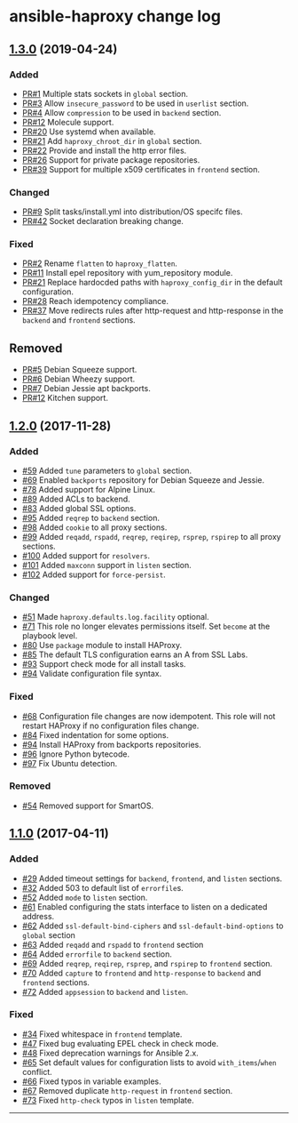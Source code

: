 # ansible-haproxy change log

## [1.3.0] (2019-04-24)

### Added

* [PR#1] Multiple stats sockets in `global` section.
* [PR#3] Allow `insecure_password` to be used in `userlist` section.
* [PR#4] Allow `compression` to be used in `backend` section.
* [PR#12] Molecule support.
* [PR#20] Use systemd when available.
* [PR#21] Add `haproxy_chroot_dir` in `global` section.
* [PR#22] Provide and install the http error files.
* [PR#26] Support for private package repositories.
* [PR#39] Support for multiple x509 certificates in `frontend` section.

### Changed

* [PR#9] Split tasks/install.yml into distribution/OS specifc files.
* [PR#42] Socket declaration breaking change.

### Fixed

* [PR#2] Rename `flatten` to `haproxy_flatten`.
* [PR#11] Install epel repository with yum_repository module.
* [PR#21] Replace hardocded paths with `haproxy_config_dir` in the default configuration.
* [PR#28] Reach idempotency compliance.
* [PR#37] Move redirects rules after http-request and http-response in the `backend` and `frontend` sections.

## Removed

* [PR#5] Debian Squeeze support.
* [PR#6] Debian Wheezy support.
* [PR#7] Debian Jessie apt backports.
* [PR#12] Kitchen support.

## [1.2.0] (2017-11-28)

### Added

* [#59] Added `tune` parameters to `global` section.
* [#69] Enabled `backports` repository for Debian Squeeze and Jessie.
* [#78] Added support for Alpine Linux.
* [#89] Added ACLs to backend.
* [#83] Added global SSL options.
* [#95] Added `reqrep` to `backend` section.
* [#98] Added `cookie` to all proxy sections.
* [#99] Added `reqadd`, `rspadd`, `reqrep`, `reqirep`, `rsprep`, `rspirep` to all proxy sections.
* [#100] Added support for `resolvers`.
* [#101] Added `maxconn` support in `listen` section.
* [#102] Added support for `force-persist`.

### Changed

* [#51] Made `haproxy.defaults.log.facility` optional.
* [#71] This role no longer elevates permissions itself. Set `become` at the playbook level.
* [#80] Use `package` module to install HAProxy.
* [#85] The default TLS configuration earns an A from SSL Labs.
* [#93] Support check mode for all install tasks.
* [#94] Validate configuration file syntax.

### Fixed

* [#68] Configuration file changes are now idempotent. This role will not restart HAProxy if no configuration files change.
* [#84] Fixed indentation for some options.
* [#94] Install HAProxy from backports repositories.
* [#96] Ignore Python bytecode.
* [#97] Fix Ubuntu detection.

### Removed

* [#54] Removed support for SmartOS.

## [1.1.0] (2017-04-11)

### Added

* [#29] Added timeout settings for `backend`, `frontend`, and `listen` sections.
* [#32] Added 503 to default list of `errorfile`s.
* [#52] Added `mode` to `listen` section.
* [#61] Enabled configuring the stats interface to listen on a dedicated address.
* [#62] Added `ssl-default-bind-ciphers` and `ssl-default-bind-options` to `global` section
* [#63] Added `reqadd` and `rspadd` to `frontend` section
* [#64] Added `errorfile` to `backend` section.
* [#69] Added `reqrep`, `reqirep`, `rsprep`, and `rspirep` to `frontend` section.
* [#70] Added `capture` to `frontend` and `http-response` to `backend` and `frontend` sections.
* [#72] Added `appsession` to `backend` and `listen`.

### Fixed

* [#34] Fixed whitespace in `frontend` template.
* [#47] Fixed bug evaluating EPEL check in check mode.
* [#48] Fixed deprecation warnings for Ansible 2.x.
* [#65] Set default values for configuration lists to avoid `with_items`/`when` conflict.
* [#66] Fixed typos in variable examples.
* [#67] Removed duplicate `http-request` in `frontend` section.
* [#73] Fixed `http-check` typos in `listen` template.

---

[1.1.0]: https://github.com/devops-coop/ansible-haproxy/compare/1.0...v1.1.0
[1.2.0]: https://github.com/devops-coop/ansible-haproxy/compare/v1.1.0...v1.2.0
[1.3.0]: https://github.com/Deveryware/ansible-haproxy/compare/v1.2.0...v1.3.0

[#29]: https://github.com/devops-coop/ansible-haproxy/issues/29
[#32]: https://github.com/devops-coop/ansible-haproxy/issues/32
[#34]: https://github.com/devops-coop/ansible-haproxy/issues/34
[#47]: https://github.com/devops-coop/ansible-haproxy/issues/47
[#48]: https://github.com/devops-coop/ansible-haproxy/issues/48
[#51]: https://github.com/devops-coop/ansible-haproxy/issues/51
[#52]: https://github.com/devops-coop/ansible-haproxy/issues/52
[#54]: https://github.com/devops-coop/ansible-haproxy/issues/54
[#59]: https://github.com/devops-coop/ansible-haproxy/issues/59
[#61]: https://github.com/devops-coop/ansible-haproxy/issues/61
[#62]: https://github.com/devops-coop/ansible-haproxy/issues/62
[#63]: https://github.com/devops-coop/ansible-haproxy/issues/63
[#64]: https://github.com/devops-coop/ansible-haproxy/issues/64
[#65]: https://github.com/devops-coop/ansible-haproxy/issues/65
[#66]: https://github.com/devops-coop/ansible-haproxy/issues/66
[#67]: https://github.com/devops-coop/ansible-haproxy/issues/67
[#68]: https://github.com/devops-coop/ansible-haproxy/issues/68
[#69]: https://github.com/devops-coop/ansible-haproxy/issues/69
[#70]: https://github.com/devops-coop/ansible-haproxy/issues/70
[#71]: https://github.com/devops-coop/ansible-haproxy/issues/71
[#73]: https://github.com/devops-coop/ansible-haproxy/issues/73
[#78]: https://github.com/devops-coop/ansible-haproxy/issues/78
[#79]: https://github.com/devops-coop/ansible-haproxy/issues/79
[#80]: https://github.com/devops-coop/ansible-haproxy/issues/80
[#83]: https://github.com/devops-coop/ansible-haproxy/issues/83
[#84]: https://github.com/devops-coop/ansible-haproxy/issues/84
[#90]: https://github.com/devops-coop/ansible-haproxy/issues/90
[#96]: https://github.com/devops-coop/ansible-haproxy/issues/96
[#72]: https://github.com/devops-coop/ansible-haproxy/pulls/72
[#85]: https://github.com/devops-coop/ansible-haproxy/pulls/85
[#89]: https://github.com/devops-coop/ansible-haproxy/pulls/89
[#91]: https://github.com/devops-coop/ansible-haproxy/pulls/91
[#93]: https://github.com/devops-coop/ansible-haproxy/pulls/93
[#94]: https://github.com/devops-coop/ansible-haproxy/pulls/94
[#95]: https://github.com/devops-coop/ansible-haproxy/pulls/95
[#97]: https://github.com/devops-coop/ansible-haproxy/pulls/97
[#98]: https://github.com/devops-coop/ansible-haproxy/pulls/98
[#99]: https://github.com/devops-coop/ansible-haproxy/pulls/99
[#100]: https://github.com/devops-coop/ansible-haproxy/pulls/100
[#101]: https://github.com/devops-coop/ansible-haproxy/pulls/101
[#102]: https://github.com/devops-coop/ansible-haproxy/pulls/102

[PR#1]: https://github.com/Deveryware/ansible-haproxy/pull/1
[PR#2]: https://github.com/Deveryware/ansible-haproxy/pull/2
[PR#3]: https://github.com/Deveryware/ansible-haproxy/pull/3
[PR#4]: https://github.com/Deveryware/ansible-haproxy/pull/4
[PR#5]: https://github.com/Deveryware/ansible-haproxy/pull/5
[PR#6]: https://github.com/Deveryware/ansible-haproxy/pull/6
[PR#7]: https://github.com/Deveryware/ansible-haproxy/pull/7
[PR#9]: https://github.com/Deveryware/ansible-haproxy/pull/9
[PR#11]: https://github.com/Deveryware/ansible-haproxy/pull/11
[PR#12]: https://github.com/Deveryware/ansible-haproxy/pull/12
[PR#20]: https://github.com/Deveryware/ansible-haproxy/pull/20
[PR#21]: https://github.com/Deveryware/ansible-haproxy/pull/21
[PR#22]: https://github.com/Deveryware/ansible-haproxy/pull/22
[PR#26]: https://github.com/Deveryware/ansible-haproxy/pull/26
[PR#28]: https://github.com/Deveryware/ansible-haproxy/pull/28
[PR#37]: https://github.com/Deveryware/ansible-haproxy/pull/37
[PR#39]: https://github.com/Deveryware/ansible-haproxy/pull/39
[PR#42]: https://github.com/Deveryware/ansible-haproxy/pull/42
